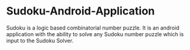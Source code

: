 # Sudoku-Android-Application
Sudoku is a logic based combinatorial number puzzle. It is an android application with the ability to solve any Sudoku number puzzle which is input to the Sudoku Solver.
